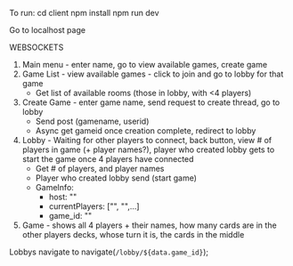 To run:
cd client
npm install
npm run dev

Go to localhost page




WEBSOCKETS


1. Main menu - enter name, go to view available games, create game
2. Game List - view available games - click to join and go to lobby for that game
    - Get list of available rooms (those in lobby, with <4 players)
3. Create Game - enter game name, send request to create thread, go to lobby
    - Send post (gamename, userid)
    - Async get gameid once creation complete, redirect to lobby
4. Lobby - Waiting for other players to connect, back button, view # of players in game (+ player names?), player who created lobby gets to start the game once 4 players have connected
    - Get # of players, and player names
    - Player who created lobby send (start game)
    - GameInfo:
        - host: ""
        - currentPlayers: ["", "",...]
        - game_id: ""
5. Game - shows all 4 players + their names, how many cards are in the other players decks, whose turn it is, the cards in the middle



Lobbys navigate to navigate(`/lobby/${data.game_id}`);
